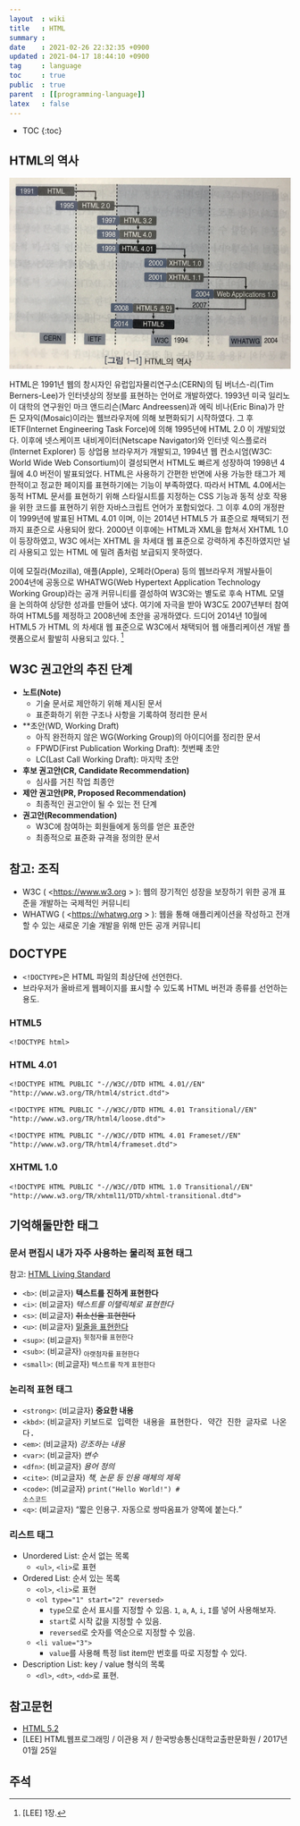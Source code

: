 ```yaml
---
layout  : wiki
title   : HTML
summary : 
date    : 2021-02-26 22:32:35 +0900
updated : 2021-04-17 18:44:10 +0900
tag     : language
toc     : true
public  : true
parent  : [[programming-language]]
latex   : false
---
```

* TOC
{:toc}

## HTML의 역사

>
![image]( /resource/wiki/html/109306749-f667a000-7882-11eb-88fe-0da4aa1c03b2.png )
>
HTML은 1991년 웹의 창시자인 유럽입자물리연구소(CERN)의 팀 버너스-리(Tim Berners-Lee)가 인터넷상의 정보를 표현하는 언어로 개발하였다.
1993년 미국 일리노이 대학의 연구원인 마크 앤드리슨(Marc Andreessen)과 에릭 비나(Eric Bina)가 만든 모자익(Mosaic)이라는 웹브라우저에 의해 보편화되기 시작하였다.
그 후 IETF(Internet Engineering Task Force)에 의해 1995년에 HTML 2.0 이 개발되었다.
이후에 넷스케이프 내비게이터(Netscape Navigator)와 인터넷 익스플로러(Internet Explorer) 등 상업용 브라우저가 개발되고,
1994년 웹 컨소시엄(W3C: World Wide Web Consortium)이 결성되면서 HTML도 빠르게 성장하여 1998년 4월에 4.0 버전이 발표되었다.
HTML은 사용하기 간편한 반면에 사용 가능한 태그가 제한적이고 정교한 페이지를 표현하기에는 기능이 부족하였다.
따라서 HTML 4.0에서는 동적 HTML 문서를 표현하기 위해 스타일시트를 지정하는 CSS 기능과 동적 상호 작용을 위한 코드를 표현하기 위한 자바스크립트 언어가 포함되었다.
그 이후 4.0의 개정판이 1999년에 발표된 HTML 4.01 이며, 이는 2014년 HTML5 가 표준으로 채택되기 전까지 표준으로 사용되어 왔다.
2000년 이후에는 HTML과 XML을 합쳐서 XHTML 1.0 이 등장하였고, W3C 에서는 XHTML 을 차세대 웹 표준으로 강력하게 추진하였지만
널리 사용되고 있는 HTML 에 밀려 좀처럼 보급되지 못하였다.
>
이에 모질라(Mozilla), 애플(Apple), 오페라(Opera) 등의 웹브라우저 개발사들이 2004년에
공동으로 WHATWG(Web Hypertext Application Technology Working Group)라는 공개 커뮤니티를 결성하여
W3C와는 별도로 후속 HTML 모델을 논의하여 상당한 성과를 만들어 냈다.
여기에 자극을 받아 W3C도 2007년부터 참여하여 HTML5를 제정하고 2008년에 초안을 공개하였다.
드디어 2014년 10월에 HTML5 가 HTML 의 차세대 웹 표준으로 W3C에서 채택되어 웹 애플리케이션 개발 플랫폼으로서 활발히 사용되고 있다.
[^LEE-1]

## W3C 권고안의 추진 단계

- **노트(Note)**
    - 기술 문서로 제안하기 위해 제시된 문서
    - 표준화하기 위한 구조나 사항을 기록하여 정리한 문서
- **초안(WD, Working Draft)
    - 아직 완전하지 않은 WG(Working Group)의 아이디어를 정리한 문서
    - FPWD(First Publication Working Draft): 첫번째 초안
    - LC(Last Call Working Draft): 마지막 초안
- **후보 권고안(CR, Candidate Recommendation)**
    - 심사를 거친 작업 최종안
- **제안 권고안(PR, Proposed Recommendation)**
    - 최종적인 권고안이 될 수 있는 전 단계
- **권고안(Recommendation)**
    - W3C에 참여하는 회원들에게 동의를 얻은 표준안
    - 최종적으로 표준화 규격을 정의한 문서

## 참고: 조직

- W3C ( <https://www.w3.org > ): 웹의 장기적인 성장을 보장하기 위한 공개 표준을 개발하는 국제적인 커뮤니티
- WHATWG ( <https://whatwg.org > ): 웹을 통해 애플리케이션을 작성하고 전개할 수 있는 새로운 기술 개발을 위해 만든 공개 커뮤니티

## DOCTYPE

- `<!DOCTYPE>`은 HTML 파일의 최상단에 선언한다.
- 브라우저가 올바르게 웹페이지를 표시할 수 있도록 HTML 버전과 종류를 선언하는 용도.

### HTML5

```
<!DOCTYPE html>
```

### HTML 4.01

```
<!DOCTYPE HTML PUBLIC "-//W3C//DTD HTML 4.01//EN" "http://www.w3.org/TR/html4/strict.dtd">
```

```
<!DOCTYPE HTML PUBLIC "-//W3C//DTD HTML 4.01 Transitional//EN" "http://www.w3.org/TR/html4/loose.dtd">
```

```
<!DOCTYPE HTML PUBLIC "-//W3C//DTD HTML 4.01 Frameset//EN" "http://www.w3.org/TR/html4/frameset.dtd">
```

### XHTML 1.0

```
<!DOCTYPE HTML PUBLIC "-//W3C//DTD HTML 1.0 Transitional//EN" "http://www.w3.org/TR/xhtml11/DTD/xhtml-transitional.dtd">
```

## 기억해둘만한 태그
### 문서 편집시 내가 자주 사용하는 물리적 표현 태그

참고: [HTML Living Standard]( https://html.spec.whatwg.org/multipage/text-level-semantics.html )

- `<b>`: (비교글자) <b>텍스트를 진하게 표현한다</b>
- `<i>`: (비교글자) <i>텍스트를 이탤릭체로 표현한다</i>
- `<s>`: (비교글자) <s>취소선을 표현한다</s>
- `<u>`: (비교글자) <u>밑줄을 표현한다</u>
- `<sup>`: (비교글자) <sup>윗첨자를 표현한다</sup>
- `<sub>`: (비교글자) <sub>아랫첨자를 표현한다</sub>
- `<small>`: (비교글자) <small>텍스트를 작게 표현한다</small>

### 논리적 표현 태그

- `<strong>`: (비교글자) <strong>중요한 내용</strong>
- `<kbd>`: (비교글자) <kbd>키보드로 입력한 내용을 표현한다. 약간 진한 글자로 나온다.</kbd>
- `<em>`: (비교글자) <em>강조하는 내용</em>
- `<var>`: (비교글자) <var>변수</var>
- `<dfn>`: (비교글자) <dfn>용어 정의</dfn>
- `<cite>`: (비교글자) <cite>책, 논문 등 인용 매체의 제목</cite>
- `<code>`: (비교글자) <code>print("Hello World!") # 소스코드</code>
- `<q>`: (비교글자) <q>짧은 인용구. 자동으로 쌍따옴표가 양쪽에 붙는다.</q>

### 리스트 태그

- Unordered List: 순서 없는 목록
    - `<ul>`, `<li>`로 표현
- Ordered List: 순서 있는 목록
    - `<ol>`, `<li>`로 표현
    - `<ol type="1" start="2" reversed>`
        - `type`으로 순서 표시를 지정할 수 있음. `1`, `a`, `A`, `i`, `I`를 넣어 사용해보자.
        - `start`로 시작 값을 지정할 수 있음.
        - `reversed`로 숫자를 역순으로 지정할 수 있음.
    - `<li value="3">`
        - `value`를 사용해 특정 list item만 번호를 따로 지정할 수 있다.
- Description List: key / value 형식의 목록
    - `<dl>`, `<dt>`, `<dd>`로 표현.

## 참고문헌

- [HTML 5.2]( https://www.w3.org/TR/html52/ )
- [LEE] HTML웹프로그래밍 / 이관용 저 / 한국방송통신대학교출판문화원 / 2017년 01월 25일

## 주석

[^LEE-1]: [LEE] 1장.

